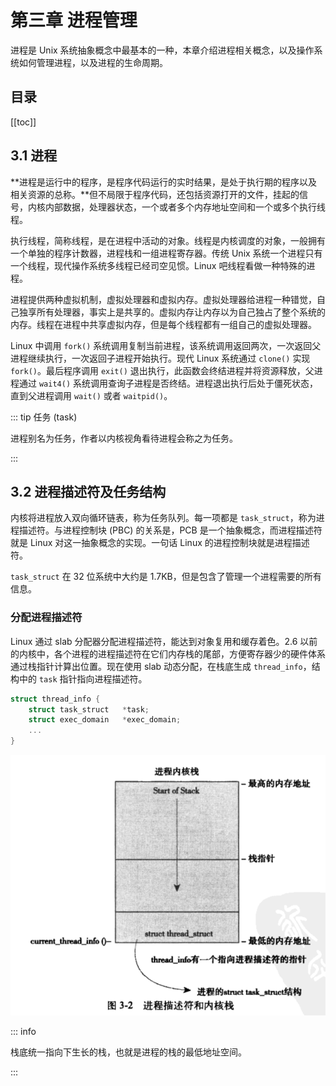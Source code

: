 # 第三章 进程管理

进程是 Unix 系统抽象概念中最基本的一种，本章介绍进程相关概念，以及操作系统如何管理进程，以及进程的生命周期。

## 目录

[[toc]]

## 3.1 进程

**进程是运行中的程序，是程序代码运行的实时结果，是处于执行期的程序以及相关资源的总称。**但不局限于程序代码，还包括资源打开的文件，挂起的信号，内核内部数据，处理器状态，一个或者多个内存地址空间和一个或多个执行线程。

执行线程，简称线程，是在进程中活动的对象。线程是内核调度的对象，一般拥有一个单独的程序计数器，进程栈和一组进程寄存器。传统 Unix 系统一个进程只有一个线程，现代操作系统多线程已经司空见惯。Linux 吧线程看做一种特殊的进程。

进程提供两种虚拟机制，虚拟处理器和虚拟内存。虚拟处理器给进程一种错觉，自己独享所有处理器，事实上是共享的。虚拟内存让内存以为自己独占了整个系统的内存。线程在进程中共享虚拟内存，但是每个线程都有一组自己的虚拟处理器。

Linux 中调用 `fork()` 系统调用复制当前进程，该系统调用返回两次，一次返回父进程继续执行，一次返回子进程开始执行。现代 Linux 系统通过 `clone()` 实现 `fork()`。最后程序调用 `exit()` 退出执行，此函数会终结进程并将资源释放，父进程通过 `wait4()` 系统调用查询子进程是否终结。进程退出执行后处于僵死状态，直到父进程调用 `wait()` 或者 `waitpid()`。

::: tip 任务 (task)

进程别名为任务，作者以内核视角看待进程会称之为任务。

:::

## 3.2 进程描述符及任务结构

内核将进程放入双向循环链表，称为任务队列。每一项都是 `task_struct`，称为进程描述符。与进程控制块 (PBC) 的关系是，PCB 是一个抽象概念，而进程描述符就是 Linux 对这一抽象概念的实现。一句话 Linux 的进程控制块就是进程描述符。

`task_struct` 在 32 位系统中大约是 1.7KB，但是包含了管理一个进程需要的所有信息。

### 分配进程描述符

Linux 通过 slab 分配器分配进程描述符，能达到对象复用和缓存着色。2.6 以前的内核中，各个进程的进程描述符在它们内存栈的尾部，方便寄存器少的硬件体系通过栈指针计算出位置。现在使用 slab 动态分配，在栈底生成 `thread_info`，结构中的 `task` 指针指向进程描述符。

```c
struct thread_info {
    struct task_struct   *task;
    struct exec_domain   *exec_domain;
    ...
}
```

![image-20221116230633388](img/image-20221116230633388.png)

::: info

栈底统一指向下生长的栈，也就是进程的栈的最低地址空间。

:::

